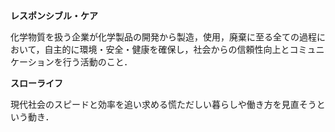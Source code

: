 **レスポンシブル・ケア**

化学物質を扱う企業が化学製品の開発から製造，使用，廃棄に至る全ての過程において，自主的に環境・安全・健康を確保し，社会からの信頼性向上とコミュニケーションを行う活動のこと．



**スローライフ**

現代社会のスピードと効率を追い求める慌ただしい暮らしや働き方を見直そうという動き．
